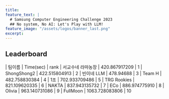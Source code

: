 ```yaml
---
title:
feature_text: |
  # Samsung Computer Engineering Challenge 2023
  ## No system, No AI: Let's Play with LLM!
feature_image: "/assets/logos/banner_last.png"
excerpt:
---
```

## Leaderboard

| 팀이름                | Time(sec)               |   rank 
| 서교수네 라마농장      | 420.867917209          |      1
| ShongShong2           | 422.515804913           |     2
| 빈이네 LLM            | 478.94688                |     3
| Team H                | 482.758830384           |     4
| 1조                   | 702.933709486            |     5
| TRG Rookies           | 821.109620335            |     6
| NAKTA                 | 837.943135732            |     7
| ECo                   | 886.974775910            |     8
| Olivia                | 963.140731086            |     9
| FullMoon              | 1063.728083806           |     10

